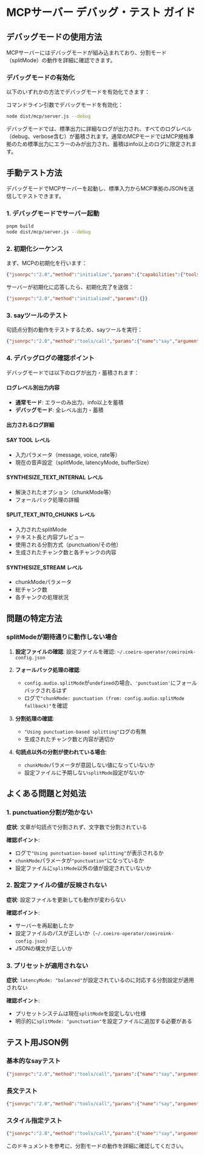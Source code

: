 # MCPサーバー デバッグ・テスト ガイド

## デバッグモードの使用方法

MCPサーバーにはデバッグモードが組み込まれており、分割モード（splitMode）の動作を詳細に確認できます。

### デバッグモードの有効化

以下のいずれかの方法でデバッグモードを有効化できます：

コマンドライン引数でデバッグモードを有効化：
```bash
node dist/mcp/server.js --debug
```

デバッグモードでは、標準出力に詳細なログが出力され、すべてのログレベル（debug、verbose含む）が蓄積されます。通常のMCPモードではMCP規格準拠のため標準出力にエラーのみが出力され、蓄積はinfo以上のログに限定されます。

## 手動テスト方法

デバッグモードでMCPサーバーを起動し、標準入力からMCP準拠のJSONを送信してテストできます。

### 1. デバッグモードでサーバー起動

```bash
pnpm build
node dist/mcp/server.js --debug
```

### 2. 初期化シーケンス

まず、MCPの初期化を行います：

```json
{"jsonrpc":"2.0","method":"initialize","params":{"capabilities":{"tools":{}}},"id":1}
```

サーバーが初期化に応答したら、初期化完了を送信：

```json
{"jsonrpc":"2.0","method":"initialized","params":{}}
```

### 3. sayツールのテスト

句読点分割の動作をテストするため、sayツールを実行：

```json
{"jsonrpc":"2.0","method":"tools/call","params":{"name":"say","arguments":{"message":"これは最初の文です。これは二番目の文です。最後の文はここで終わります。"}},"id":2}
```

### 4. デバッグログの確認ポイント

デバッグモードでは以下のログが出力・蓄積されます：

#### ログレベル別出力内容
- **通常モード**: エラーのみ出力、info以上を蓄積
- **デバッグモード**: 全レベル出力・蓄積

#### 出力されるログ詳細

#### SAY TOOL レベル
- 入力パラメータ（message, voice, rate等）
- 現在の音声設定（splitMode, latencyMode, bufferSize）

#### SYNTHESIZE_TEXT_INTERNAL レベル  
- 解決されたオプション（chunkMode等）
- フォールバック処理の詳細

#### SPLIT_TEXT_INTO_CHUNKS レベル
- 入力されたsplitMode
- テキスト長と内容プレビュー
- 使用される分割方式（punctuation/その他）
- 生成されたチャンク数と各チャンクの内容

#### SYNTHESIZE_STREAM レベル
- chunkModeパラメータ
- 総チャンク数
- 各チャンクの処理状況

## 問題の特定方法

### splitModeが期待通りに動作しない場合

1. **設定ファイルの確認**:
   設定ファイルを確認: `~/.coeiro-operator/coeiroink-config.json`

2. **フォールバック処理の確認**:
   - `config.audio.splitMode`が`undefined`の場合、`'punctuation'`にフォールバックされるはず
   - ログで`"chunkMode: punctuation (from: config.audio.splitMode fallback)"`を確認

3. **分割処理の確認**:
   - `"Using punctuation-based splitting"`ログの有無
   - 生成されたチャンク数と内容が適切か

4. **句読点以外の分割が使われている場合**:
   - `chunkMode`パラメータが意図しない値になっていないか
   - 設定ファイルに予期しない`splitMode`設定がないか

## よくある問題と対処法

### 1. punctuation分割が効かない

**症状**: 文章が句読点で分割されず、文字数で分割されている

**確認ポイント**:
- ログで`"Using punctuation-based splitting"`が表示されるか
- `chunkMode`パラメータが`"punctuation"`になっているか
- 設定ファイルに`splitMode`以外の値が設定されていないか

### 2. 設定ファイルの値が反映されない

**症状**: 設定ファイルを更新しても動作が変わらない

**確認ポイント**:
- サーバーを再起動したか
- 設定ファイルのパスが正しいか（`~/.coeiro-operator/coeiroink-config.json`）
- JSONの構文が正しいか

### 3. プリセットが適用されない

**症状**: `latencyMode: "balanced"`が設定されているのに対応する分割設定が適用されない

**確認ポイント**:
- プリセットシステムは現在`splitMode`を設定しない仕様
- 明示的に`splitMode: "punctuation"`を設定ファイルに追加する必要がある

## テスト用JSON例

### 基本的なsayテスト
```json
{"jsonrpc":"2.0","method":"tools/call","params":{"name":"say","arguments":{"message":"短いテスト。"}},"id":3}
```

### 長文テスト
```json
{"jsonrpc":"2.0","method":"tools/call","params":{"name":"say","arguments":{"message":"これは長いテストメッセージです。複数の文を含んでいます。句読点で適切に分割されるかを確認します。最後の文章はここで終わります。"}},"id":4}
```

### スタイル指定テスト
```json
{"jsonrpc":"2.0","method":"tools/call","params":{"name":"say","arguments":{"message":"スタイルテストです。","style":"ura"}},"id":5}
```

このドキュメントを参考に、分割モードの動作を詳細に確認してください。